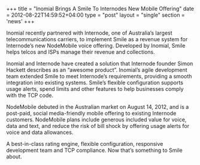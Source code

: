 +++
title = "Inomial Brings A Smile To Internodes New Mobile Offering"
date = 2012-08-22T14:59:52+04:00
type = "post"
layout = "single"
section = 'news'
+++

<p>Inomial recently partnered with Internode, one of Australia’s largest telecommunications carriers, to implement Smile as a revenue system for Internode’s new NodeMobile voice offering. Developed by Inomial, Smile helps telcos and ISPs manage their revenue and collections.</p>
<p>Inomial and Internode have created a solution that Internode founder Simon Hackett describes as an “awesome product”. Inomial’s agile development team extended Smile to meet Internode’s requirements, providing a smooth integration into existing systems. Smile’s flexible configuration supports usage alerts, spend limits and other features to help businesses comply with the TCP code.</p>
<p>NodeMobile debuted in the Australian market on August 14, 2012, and is a post-paid, social media-friendly mobile offering to existing Internode customers. NodeMobile plans include generous included value for voice, data and text, and reduce the risk of bill shock by offering usage alerts for voice and data allowances.</p>
<p>A best-in-class rating engine, flexible configuration, responsive development team and TCP compliance. Now that’s something to Smile about.</p>
